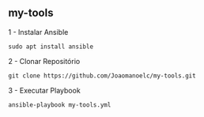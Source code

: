 ## my-tools

1 - Instalar Ansible
```
sudo apt install ansible
```
2 - Clonar Repositório
```
git clone https://github.com/Joaomanoelc/my-tools.git
```

3 - Executar Playbook
```
ansible-playbook my-tools.yml
```
